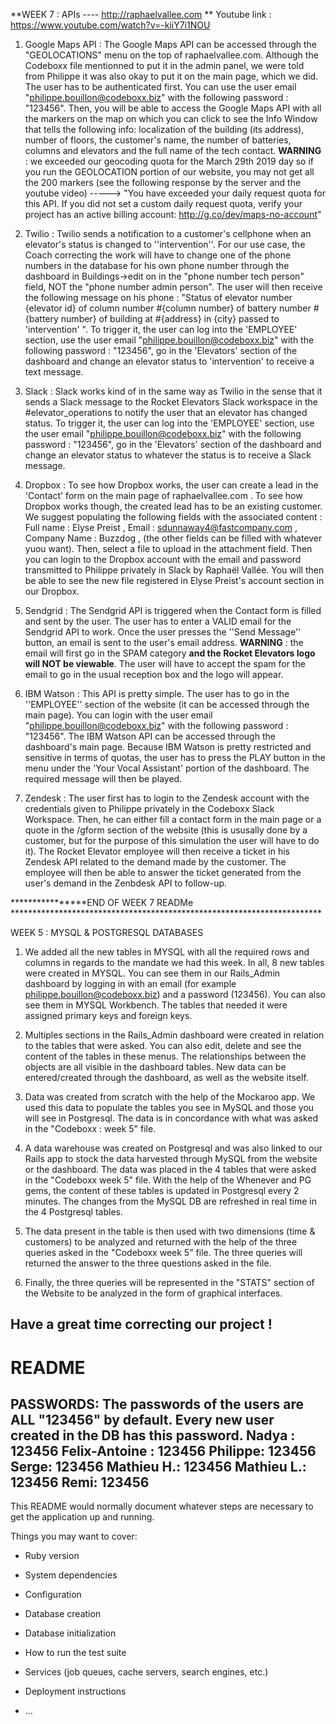 **WEEK 7 : APIs ---- http://raphaelvallee.com ** Youtube link : https://www.youtube.com/watch?v=-kiiY7i1NOU

1) Google Maps API :
The Google Maps API can be accessed through the "GEOLOCATIONS" menu on the top of raphaelvallee.com. Although the Codeboxx file mentionned to put it in the admin panel, we were told from Philippe it was also okay to put it on the main page, which we did. The user has to be authenticated first. You can use the user email "philippe.bouillon@codeboxx.biz" with the following password : "123456". Then, you will be able to access the Google Maps API with all the markers on the map on which you can click to see the Info Window that tells the following info: localization of the building (its address), number of floors, the customer's name, the number of batteries, columns and elevators and the full name of the tech contact. 
**WARNING** : we exceeded our geocoding quota for the March 29th 2019 day so if you run the GEOLOCATION portion of our website, you may not get all the 200 markers (see the following response by the server and the youtube video)  -----> "You have exceeded your daily request quota for this API. If you did not set a custom daily request quota, verify your project has an active billing account: http://g.co/dev/maps-no-account"

2) Twilio :
Twilio sends a notification to a customer's cellphone when an elevator's status is changed to ''intervention''. For our use case, the Coach correcting the work will have to change one of the phone numbers in the database for his own phone number through the dashboard in Buildings->edit on in the "phone number tech person" field, NOT the "phone number admin person". The user will then receive the following message on his phone : "Status of elevator number {elevator id} of column number #{column number} of battery number #{battery number} of building at #{address} in {city} passed to 'intervention' ". To trigger it, the user can log into the 'EMPLOYEE' section, use  the user email "philippe.bouillon@codeboxx.biz" with the following password : "123456", go in the 'Elevators' section of the dashboard and change an elevator status to 'intervention' to receive a text message. 

3) Slack :
Slack works kind of in the same way as Twilio in the sense that it sends a Slack message to the Rocket Elevators Slack workspace in the #elevator_operations to notify the user that an elevator has changed status. To trigger it, the user can log into the 'EMPLOYEE' section, use  the user email "philippe.bouillon@codeboxx.biz" with the following password : "123456", go in the 'Elevators' section of the dashboard and change an elevator status to whatever the status is to receive a Slack message. 

4) Dropbox :
To see how Dropbox works, the user can create a lead in the 'Contact' form on the main page of raphaelvallee.com . To see how Dropbox works though, the created lead has to be an existing customer. We suggest populating the following fields with the associated content :
Full name : Elyse Preist , Email : sdunnaway4@fastcompany.com , Company Name : Buzzdog , (the other fields can be filled with whatever yuou want). Then, select a file to upload in the attachment field. Then you can login to the Dropbox account with the email and password transmitted to Philippe privately in Slack by Raphaël Vallée. You will then be able to see the new file registered in Elyse Preist's account section in our Dropbox.

5) Sendgrid : 
The Sendgrid API is triggered when the Contact form is filled and sent by the user. The user has to enter a VALID email for the Sendgrid API to work. Once the user presses the ''Send Message'' button, an email is sent to the user's email address. **WARNING** : the email will first go in the SPAM category **and the Rocket Elevators logo will NOT be viewable**. The user will have to accept the spam for the email to go in the usual reception box and the logo will appear.

6) IBM Watson :
This API is pretty simple. The user has to go in the ''EMPLOYEE'' section of the website (it can be accessed through the main page). You can login with the user email "philippe.bouillon@codeboxx.biz" with the following password : "123456". The IBM Watson API can be accessed through the dashboard's main page. Because IBM Watson is pretty restricted and sensitive in terms of quotas, the user has to press the PLAY button in the menu under the 'Your Vocal Assistant' portion of the dashboard. The required message will then be played.

7) Zendesk :
The user first has to login to the Zendesk account with the credentials given to Philippe privately in the Codeboxx Slack Workspace. Then, he can either fill a contact form in the main page or a quote in the /gform section of the website (this is ususally done by a customer, but for the purpose of this simulation the user will have to do it). The Rocket Elevator employee will then receive a ticket in his Zendesk API related to the demand made by the customer. The employee will then be able to answer the ticket generated from the user's demand in the Zenbdesk API to follow-up.

****************END OF WEEK 7 READMe ***********************************************************************




WEEK 5 : MYSQL & POSTGRESQL DATABASES

1) We added all the new tables in MYSQL with all the required rows and columns in regards to the mandate we had this week. In all, 8 new tables were created in MYSQL. You can see them in our Rails_Admin dashboard by logging in with an email (for example philippe.bouillon@codeboxx.biz) and a password (123456). You can also see them in MYSQL Workbench. The tables that needed it were assigned primary keys and foreign keys.

2) Multiples sections in the Rails_Admin dashboard were created in relation to the tables that were asked. You can also edit, delete and see the content of the tables in these menus. The relationships between the objects are all visible in the dashboard tables. New data can be entered/created through the dashboard, as well as the website itself.

3) Data was created from scratch with the help of the Mockaroo app. We used this data to populate the tables you see in MySQL and those you will see in Postgresql. The data is in concordance with what was asked in the "Codeboxx : week 5" file.

4) A data warehouse was created on Postgresql and was also linked to our Rails app to stock the data harvested through MySQL from the website or the dashboard. The data was placed in the 4 tables that were asked in the "Codeboxx week 5" file. With the help of the Whenever and PG gems, the content of these tables is updated in Postgresql every 2 minutes. The changes from the MySQL DB are refreshed in real time in the 4 Postgresql tables.

5) The data present in the table is then used with two dimensions (time & customers) to be analyzed and returned with the help of the three queries asked in the "Codeboxx week 5" file. The three queries will returned the answer to the three questions asked in the file.

6) Finally, the three queries will be represented in the "STATS" section of the Website to be analyzed in the form of graphical interfaces.

Have a great time correcting our project ! 
--------------------------------------------
# README
PASSWORDS: The passwords of the users are ALL "123456" by default. Every new user created in the DB has this password. 
Nadya : 123456
Felix-Antoine : 123456
Philippe: 123456
Serge: 123456
Mathieu H.: 123456
Mathieu L.: 123456
Remi: 123456
-------------------------------------------

This README would normally document whatever steps are necessary to get the
application up and running.

Things you may want to cover:

* Ruby version

* System dependencies

* Configuration

* Database creation

* Database initialization

* How to run the test suite

* Services (job queues, cache servers, search engines, etc.)

* Deployment instructions

* ...
